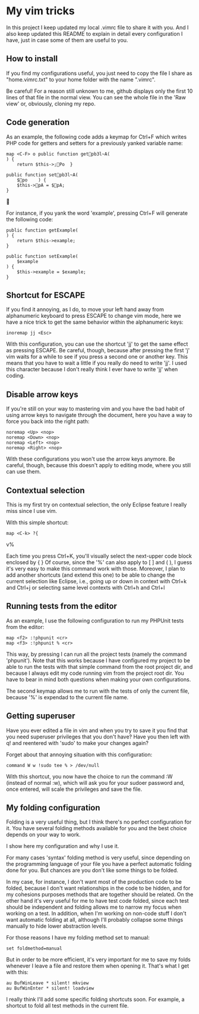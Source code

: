 My vim tricks
=============

In this project I keep updated my local .vimrc file to share it with you.
And I also keep updated this README to explain in detail every configuration I have, just in case some of them are useful to you.


How to install
--------------

If you find my configurations useful, you just need to copy the file I share as "home.vimrc.txt" to your home folder with the name ".vimrc".

Be careful! For a reason still unknown to me, github displays only the first 10 lines of that file in the normal view. You can see the whole file in the 'Raw view' or, obviously, cloning my repo.


Code generation
---------------

As an example, the following code adds a keymap for Ctrl+F which writes PHP code for getters and setters for a previously yanked variable name:

	map <C-F> o	public function getpb3l~A(	) {		return $this->;Po	}	public function setpb3l~A(		$po	) {		$this->pA = $pA;	}

For instance, if you yank the word 'example', pressing Ctrl+F will generate the following code:

	public function getExample(
	) {
		return $this->example;
	}

	public function setExample(
		$example
	) {
		$this->example = $example;
	}


Shortcut for ESCAPE
-------------------

If you find it annoying, as I do, to move your left hand away from alphanumeric keyboard to press ESCAPE to change vim mode, here we have a nice trick to get the same behavior within the alphanumeric keys:

	inoremap jj <Esc>

With this configuration, you can use the shortcut 'jj' to get the same effect as pressing ESCAPE.
Be careful, though, because after pressing the first 'j' vim waits for a while to see if you press a second one or another key. This means that you have to wait a little if you really do need to write 'jj'. I used this character because I don't really think I ever have to write 'jj' when coding.


Disable arrow keys
------------------

If you're still on your way to mastering vim and you have the bad habit of using arrow keys to navigate through the document, here you have a way to force you back into the right path:

	noremap <Up> <nop>
	noremap <Down> <nop>
	noremap <Left> <nop>
	noremap <Right> <nop>

With these configurations you won't use the arrow keys anymore.
Be careful, though, because this doesn't apply to editing mode, where you still can use them.


Contextual selection
--------------------

This is my first try on contextual selection, the only Eclipse feature I really miss since I use vim.

With this simple shortcut:

	map <C-k> ?{v%

Each time you press Ctrl+K, you'll visually select the next-upper code block enclosed by { }
Of course, since the '%' can also apply to [ ] and ( ), I guess it's very easy to make this command work with those.
Moreover, I plan to add another shortcuts (and extend this one) to be able to change the current selection like Eclipse, i.e., going up or down in context with Ctrl+k and Ctrl+j or selecting same level contexts with Ctrl+h and Ctrl+l


Running tests from the editor
-----------------------------

As an example, I use the following configuration to run my PHPUnit tests from the editor:

	map <f2> :!phpunit <cr>
	map <f3> :!phpunit % <cr>

This way, by pressing <F2> I can run all the project tests (namely the command 'phpunit'). Note that this works because I have configured my project to be able to run the tests with that simple command from the root project dir, and because I always edit my code running vim from the project root dir. You have to bear in mind both questions when making your own configurations.

The second keymap allows me to run with <F3> the tests of only the current file, because '%' is expendad to the current file name.


Getting superuser
-----------------

Have you ever edited a file in vim and when you try to save it you find that you need superuser privileges that you don't have? Have you then left with q! and reentered with 'sudo' to make your changes again?

Forget about that annoying situation with this configuration:

	command W w !sudo tee % > /dev/null

With this shortcut, you now have the choice to run the command :W (instead of normal :w), which will ask you for your sudoer password and, once entered, will scale the privileges and save the file.


My folding configuration
------------------------

Folding is a very useful thing, but I think there's no perfect configuration for it. You have several folding methods available for you and the best choice depends on your way to work.

I show here my configuration and why I use it.

For many cases 'syntax' folding method is very useful, since depending on the programming language of your file you have a perfect automatic folding done for you. But chances are you don't like some things to be folded. 

In my case, for instance, I don't want most of the production code to be folded, because I don't want relationships in the code to be hidden, and for my cohesions purposes methods that are together should be related. On the other hand it's very useful for me to have test code folded, since each test should be independent and folding allows me to narrow my focus when working on a test. In addition, when I'm working on non-code stuff I don't want automatic folding at all, although I'll probably collapse some things manually to hide lower abstraction levels.

For those reasons I have my folding method set to manual:

	set foldmethod=manual

But in order to be more efficient, it's very important for me to save my folds whenever I leave a file and restore them when opening it. That's what I get with this:

	au BufWinLeave * silent! mkview
	au BufWinEnter * silent! loadview

I really think I'll add some specific folding shortcuts soon. For example, a shortcut to fold all test methods in the current file.
